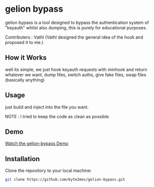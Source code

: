 # gelion bypass

gelion bypass is a tool designed to bypass the authentication system of "keyauth" whilst also dumping, this is purely for educational purposes. 

Contributers : Vathl (Vathl designed the general idea of the hook and proposed it to me.)

## How it Works

well its simple, we just hook keyauth requests with minhook and return whatever we want, dump files, switch auths, give fake files, swap files (basically anything)

## Usage

just build and inject into the file you want.

NOTE : i tried to keep the code as clean as possible.

## Demo

[Watch the gelion-bypass Demo](https://github.com/byte2mov/gelion-bypass/assets/146471523/e6c0d8d4-fc80-48d4-ac23-cff47113071d.mp4)


## Installation

Clone the repository to your local machine:

```bash
git clone https://github.com/byte2mov/gelion-bypass.git
```
